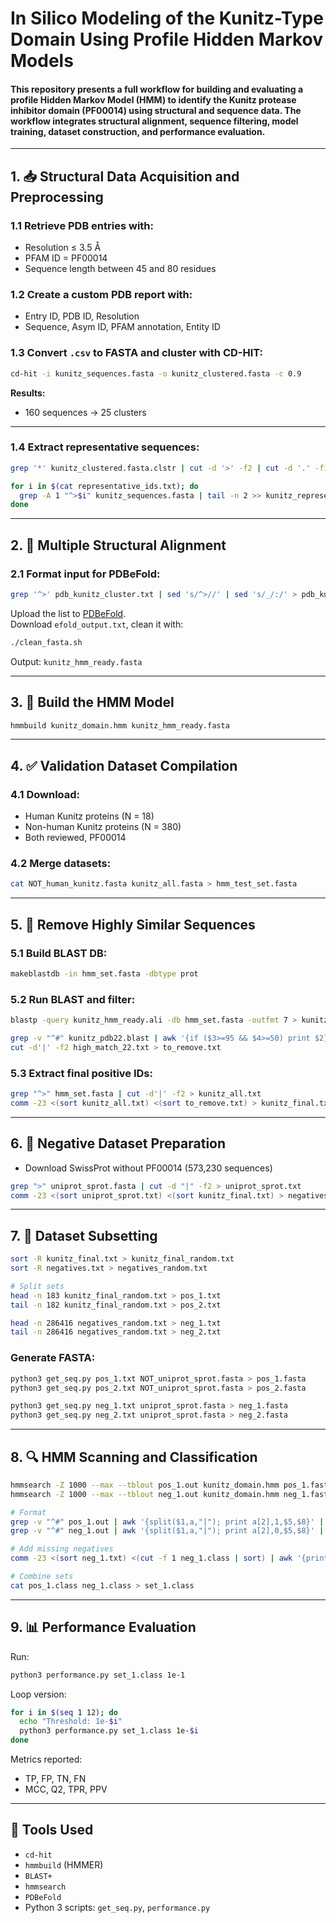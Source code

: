 # In Silico Modeling of the Kunitz-Type Domain Using Profile Hidden Markov Models
#### This repository presents a full workflow for building and evaluating a profile Hidden Markov Model (HMM) to identify the Kunitz protease inhibitor domain (PF00014) using structural and sequence data. The workflow integrates structural alignment, sequence filtering, model training, dataset construction, and performance evaluation.

---

## 1. 📥 Structural Data Acquisition and Preprocessing

### 1.1 Retrieve PDB entries with:
- Resolution ≤ 3.5 Å
- PFAM ID = PF00014
- Sequence length between 45 and 80 residues

### 1.2 Create a custom PDB report with:
- Entry ID, PDB ID, Resolution
- Sequence, Asym ID, PFAM annotation, Entity ID

### 1.3 Convert `.csv` to FASTA and cluster with CD-HIT:
```bash
cd-hit -i kunitz_sequences.fasta -o kunitz_clustered.fasta -c 0.9
```

**Results:**
- 160 sequences → 25 clusters

---

### 1.4 Extract representative sequences:
```bash
grep '*' kunitz_clustered.fasta.clstr | cut -d '>' -f2 | cut -d '.' -f1 > representative_ids.txt

for i in $(cat representative_ids.txt); do
  grep -A 1 "^>$i" kunitz_sequences.fasta | tail -n 2 >> kunitz_representatives.fasta
done
```

---

## 2. 🧩 Multiple Structural Alignment

### 2.1 Format input for PDBeFold:
```bash
grep '^>' pdb_kunitz_cluster.txt | sed 's/^>//' | sed 's/_/:/' > pdb_kunitz_ids_25.txt
```

Upload the list to [PDBeFold](https://www.ebi.ac.uk/msd-srv/ssm/).  
Download `efold_output.txt`, clean it with:

```bash
./clean_fasta.sh
```

Output: `kunitz_hmm_ready.fasta`

---

## 3. 🔧 Build the HMM Model

```bash
hmmbuild kunitz_domain.hmm kunitz_hmm_ready.fasta
```

---

## 4. ✅ Validation Dataset Compilation

### 4.1 Download:
- Human Kunitz proteins (N = 18)
- Non-human Kunitz proteins (N = 380)
- Both reviewed, PF00014

### 4.2 Merge datasets:
```bash
cat NOT_human_kunitz.fasta kunitz_all.fasta > hmm_test_set.fasta
```

---

## 5. 🚫 Remove Highly Similar Sequences

### 5.1 Build BLAST DB:
```bash
makeblastdb -in hmm_set.fasta -dbtype prot
```

### 5.2 Run BLAST and filter:
```bash
blastp -query kunitz_hmm_ready.ali -db hmm_set.fasta -outfmt 7 > kunitz_pdb22.blast

grep -v "^#" kunitz_pdb22.blast | awk '{if ($3>=95 && $4>=50) print $2}' | sort -u > high_match_22.txt
cut -d'|' -f2 high_match_22.txt > to_remove.txt
```

### 5.3 Extract final positive IDs:
```bash
grep "^>" hmm_set.fasta | cut -d'|' -f2 > kunitz_all.txt
comm -23 <(sort kunitz_all.txt) <(sort to_remove.txt) > kunitz_final.txt
```

---

## 6. 📁 Negative Dataset Preparation

- Download SwissProt without PF00014 (573,230 sequences)
```bash
grep ">" uniprot_sprot.fasta | cut -d "|" -f2 > uniprot_sprot.txt
comm -23 <(sort uniprot_sprot.txt) <(sort kunitz_final.txt) > negatives.txt
```

---

## 7. 🧪 Dataset Subsetting

```bash
sort -R kunitz_final.txt > kunitz_final_random.txt
sort -R negatives.txt > negatives_random.txt

# Split sets
head -n 183 kunitz_final_random.txt > pos_1.txt
tail -n 182 kunitz_final_random.txt > pos_2.txt

head -n 286416 negatives_random.txt > neg_1.txt
tail -n 286416 negatives_random.txt > neg_2.txt
```

### Generate FASTA:
```bash
python3 get_seq.py pos_1.txt NOT_uniprot_sprot.fasta > pos_1.fasta
python3 get_seq.py pos_2.txt NOT_uniprot_sprot.fasta > pos_2.fasta

python3 get_seq.py neg_1.txt uniprot_sprot.fasta > neg_1.fasta
python3 get_seq.py neg_2.txt uniprot_sprot.fasta > neg_2.fasta
```

---

## 8. 🔍 HMM Scanning and Classification

```bash
hmmsearch -Z 1000 --max --tblout pos_1.out kunitz_domain.hmm pos_1.fasta
hmmsearch -Z 1000 --max --tblout neg_1.out kunitz_domain.hmm neg_1.fasta

# Format
grep -v "^#" pos_1.out | awk '{split($1,a,"|"); print a[2],1,$5,$8}' | tr " " "\t" > pos_1.class
grep -v "^#" neg_1.out | awk '{split($1,a,"|"); print a[2],0,$5,$8}' | tr " " "\t" > neg_1.class

# Add missing negatives
comm -23 <(sort neg_1.txt) <(cut -f 1 neg_1.class | sort) | awk '{print $1"\t0\t10.0\t10.0"}' >> neg_1.class

# Combine sets
cat pos_1.class neg_1.class > set_1.class
```

---

## 9. 📊 Performance Evaluation

Run:
```bash
python3 performance.py set_1.class 1e-1
```

Loop version:
```bash
for i in $(seq 1 12); do
  echo "Threshold: 1e-$i"
  python3 performance.py set_1.class 1e-$i
done
```

Metrics reported:
- TP, FP, TN, FN
- MCC, Q2, TPR, PPV

---

## 🧪 Tools Used

- `cd-hit`
- `hmmbuild` (HMMER)
- `BLAST+`
- `hmmsearch`
- `PDBeFold`
- Python 3 scripts: `get_seq.py`, `performance.py`
